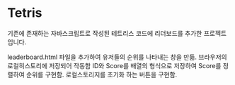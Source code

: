 # Tetris

기존에 존재하는 자바스크립트로 작성된 테트리스 코드에 리더보드를 추가한 프로젝트입니다.


leaderboard.html 파일을 추가하여 유저들의 순위를 나타내는 창을 만듦.
브라우저의 로컬히스토리에 저장되어 작동함
ID와 Score를 배열의 형식으로 저장하여 Score를 정렬하여 순위를 구현함.
로컬스토리지를 초기화 하는 버튼을 구현함.
